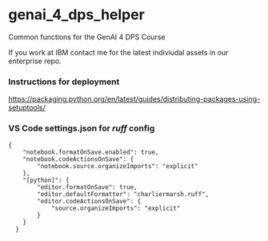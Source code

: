 # genai_4_dps_helper
Common functions for the GenAI 4 DPS Course

If you work at IBM contact me for the latest indiviudal assets in our enterprise repo.

### Instructions for deployment
https://packaging.python.org/en/latest/guides/distributing-packages-using-setuptools/

### VS Code settings.json for _ruff_ config
```
{
    "notebook.formatOnSave.enabled": true,
    "notebook.codeActionsOnSave": {
        "notebook.source.organizeImports": "explicit"
    },
    "[python]": {
        "editor.formatOnSave": true,
        "editor.defaultFormatter": "charliermarsh.ruff",
        "editor.codeActionsOnSave": {
            "source.organizeImports": "explicit"
        }
    }
  }
  ```
